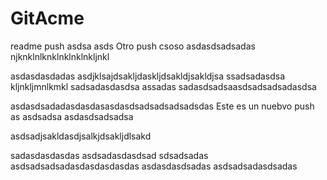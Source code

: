 # GitAcme
readme push
asdsa
asds
Otro push
csoso
asdasdsadsadas
njknklnlknklnklnklnkljnkl

asdasdasdadas
asdjklsajdsakljdaskljdsakldjsakldjsa
ssadsadasdsa
kljnkljmnlkmkl
sadsadasdasdsa
assadas
sadasdsadsaasdsadsadsadasdsa

asdasdsadadasdasdasasdasdsadsadsadsadsdas
Este es un nuebvo push
as
asdsadsa
asdasdsadsadsa

asdsadjsakldasdjsalkjdsakljdlsakd


sadasdasdasdas
asdsadasdasdsad
sdsadsadas
asdsadsadsadasdasdasdasdas
asdasdasdsadas
asdsadsadasdsadas
